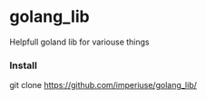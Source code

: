 # golang_lib
Helpfull goland lib for variouse things

### Install

  git clone https://github.com/imperiuse/golang_lib/

